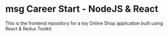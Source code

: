 # msg Career Start - NodeJS & React

This is the frontend repository for a toy Online Shop application built using React & Redux Toolkit
 